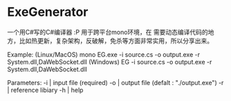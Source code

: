 # ExeGenerator
一个用C#写的C#编译器 :P 用于跨平台mono环境，在 需要动态编译代码的地方，比如热更新，复杂架构，反破解，免杀等方面非常实用，所以分享出来。

Example: 
(Linux/MacOS) mono EG.exe -i source.cs -o output.exe -r System.dll,DaWebSocket.dll
(Windows) EG -i source.cs -o output.exe -r System.dll,DaWebSocket.dll

Parameters:
        -i | input file (required)
        -o | output file (defalt : "./output.exe")
        -r | reference libiary
        -h | help
